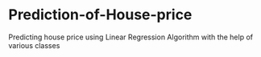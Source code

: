 # Prediction-of-House-price
Predicting house price using Linear Regression Algorithm with the help of various classes
